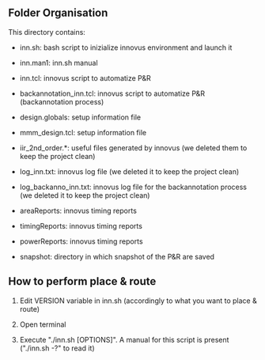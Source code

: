 ## Folder Organisation

This directory contains:

- inn.sh: bash script to inizialize innovus environment and launch it

- inn.man1: inn.sh manual

- inn.tcl: innovus script to automatize P&R

- backannotation_inn.tcl: innovus script to automatize P&R (backannotation process)

- design.globals: setup information file

- mmm_design.tcl: setup information file

- iir_2nd_order.*: useful files generated by innovus (we deleted them to keep the project clean)

- log_inn.txt: innovus log file (we deleted it to keep the project clean)

- log_backanno_inn.txt: innovus log file for the backannotation process (we deleted it to keep the project clean)

- areaReports: innovus timing reports

- timingReports: innovus timing reports

- powerReports: innovus timing reports

- snapshot: directory in which snapshot of the P&R are saved


## How to perform place & route

1) Edit VERSION variable in inn.sh (accordingly to what you want to place & route)

2) Open terminal

3) Execute "./inn.sh [OPTIONS]". A manual for this script is present ("./inn.sh -?" to read it)
